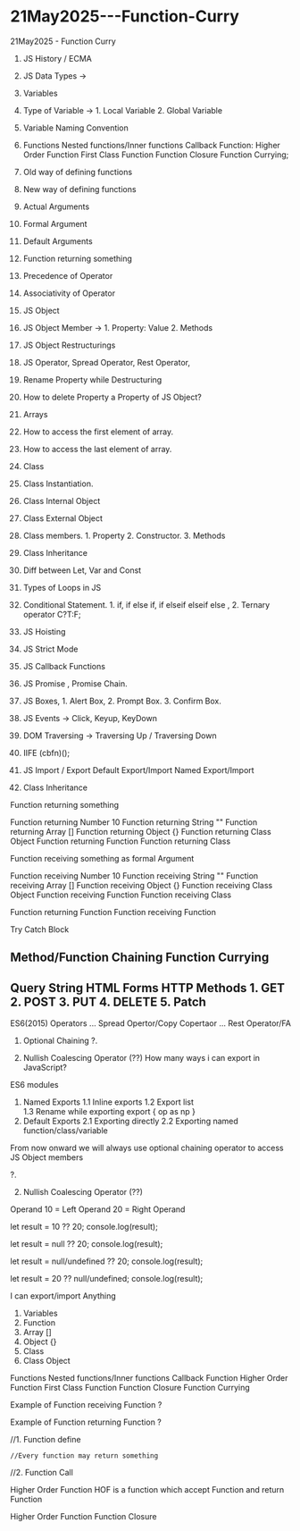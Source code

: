# 21May2025---Function-Curry
21May2025 - Function Curry
1. JS History / ECMA
1. JS Data Types -> 
1. Variables
2. Type of Variable -> 1. Local Variable 2. Global Variable
3. Variable Naming Convention
4. Functions
   Nested functions/Inner functions
   Callback Function:
   Higher Order Function
   First Class Function
   Function Closure
   Function Currying;

5. Old way of defining functions
6. New way of defining functions
7. Actual Arguments
8. Formal Argument
9. Default Arguments
10. Function returning something
11. Precedence of Operator
12. Associativity of Operator
13. JS Object
14. JS Object Member -> 1. Property: Value 2. Methods
15. JS Object Restructurings
15. JS Operator,  Spread Operator, Rest Operator, 

16. Rename Property while Destructuring
16. How to delete Property a Property of JS Object?
17. Arrays
18. How to access the first element of array.
19. How to access the last element of array.
20. Class
21. Class Instantiation.
22. Class Internal Object
23. Class External Object
24. Class members. 1. Property 2. Constructor. 3. Methods
25. Class Inheritance
25. Diff between Let, Var and Const
26. Types of Loops in JS
27. Conditional Statement. 1. if, if else if, if elseif elseif else , 2. Ternary operator C?T:F;
28. JS Hoisting
29. JS Strict Mode
30. JS Callback Functions 
31. JS Promise , Promise Chain. 
32. JS Boxes, 1. Alert Box, 2. Prompt Box. 3. Confirm Box.
34. JS Events -> Click, Keyup, KeyDown
35. DOM Traversing -> Traversing Up / Traversing Down
36. IIFE (cbfn)();

37. JS Import / Export
	Default Export/Import
	Named Export/Import

38. Class Inheritance


Function returning something

Function returning Number 10
Function returning String ""
Function returning Array  []
Function returning Object {}
Function returning Class Object
Function returning Function
Function returning Class


Function receiving something as formal Argument

Function receiving Number 10
Function receiving String ""
Function receiving Array  []
Function receiving Object {}
Function receiving Class Object
Function receiving Function
Function receiving Class


Function returning Function
Function receiving Function

Try Catch Block

Method/Function Chaining
Function Currying
-----------------------------------------------------------------------------
Query String
HTML Forms
HTTP Methods
	1. GET
	2. POST
	3. PUT
	4. DELETE
	5. Patch
------------------------------------------------------------------------

ES6(2015) Operators
... Spread Opertor/Copy Copertaor
... Rest Operator/FA
1. Optional Chaining ?.

2. Nullish Coalescing Operator (??)
How many ways i can export in JavaScript?

ES6 modules
1. Named Exports
	1.1 Inline exports
	1.2 Export list  
	1.3 Rename while exporting  export { op as np }
2. Default Exports
	2.1 Exporting directly
	2.2 Exporting named function/class/variable



From now onward we will always use optional chaining operator to access JS Object members

?.


2. Nullish Coalescing Operator (??)

Operand
10 = Left Operand
20 = Right Operand

let result  = 10 ?? 20;
console.log(result);

let result  = null ?? 20;
console.log(result);

let result  = null/undefined ?? 20;
console.log(result);

let result  =  20 ?? null/undefined;
console.log(result);


I can export/import Anything
1. Variables
2. Function
3. Array []
4. Object {}
5. Class
6. Class Object

Functions
	Nested functions/Inner functions
	Callback Function
	Higher Order Function
	First Class Function
	Function Closure
	Function Currying

Example of Function receiving Function ?

Example of Function returning Function ?


//1. Function define
	
	//Every function may return something


//2. Function Call


Higher Order Function HOF
is a function which accept Function and return Function




Higher Order Function
Function Closure
